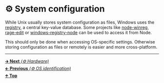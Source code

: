 # ⚙️ System configuration

While Unix usually stores system configuration as files, Windows uses the
[registry](https://docs.microsoft.com/en-us/windows/desktop/sysinfo/registry),
a central key-value database. Some projects like
[node-winreg](https://github.com/fresc81/node-winreg),
[rage-edit](https://github.com/MikeKovarik/rage-edit) or
[windows-registry-node](https://github.com/CatalystCode/windows-registry-node)
can be used to access it from Node.

This should only be done when accessing OS-specific settings. Otherwise storing
configuration as files or remotely is easier and more cross-platform.

<hr>

[🡲 **Next** _(⚙️ Hardware)_](hardware.md)<br>
[🡰 **Previous** _(⚙️ OS identification)_](os_identification.md)<br>
[🡱 **Top**](README.md)<br>
